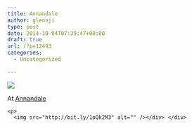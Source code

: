 ```yaml
---
title: Annandale
author: glennji
type: post
date: 2014-10-04T07:39:47+00:00
draft: true
url: /?p=12493
categories:
  - Uncategorized

---
```

<div>
  <img src='https://irs0.4sqi.net/img/general/original/5188625_ZK6AcOGmH01KrqaiuTrh_GwcnuTIm55VdEET228xglI.jpg' style='max-width:600px;' /></p> 
  
  <div>
    At <a href="http://4sq.com/9jAjg3">Annandale</a></p> 
    
    <p>
      <img src="http://bit.ly/1oQk2M3" alt="" /></div> </div>
